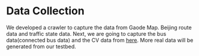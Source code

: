Data Collection
====
We developed a crawler to capture the data from Gaode Map. Beijing route data and traffic state data. Next, we are going to capture the bus data(connected bus data) and the CV data from [here](https://market.otonomo.io/consumer/main/view_service/32005).
More real data will be generated from our testbed.
